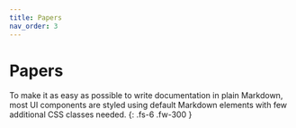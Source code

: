 ```yaml
---
title: Papers
nav_order: 3
---
```


# Papers

To make it as easy as possible to write documentation in plain Markdown, most UI components are styled using default Markdown elements with few additional CSS classes needed.
{: .fs-6 .fw-300 }
